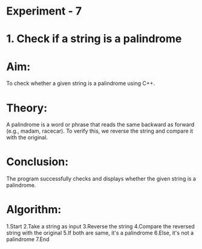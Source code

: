 # Experiment - 7
# 1. Check if a string is a palindrome
# Aim:
To check whether a given string is a palindrome using C++.
# Theory:
A palindrome is a word or phrase that reads the same backward as forward (e.g., madam, racecar). To verify this, we reverse the string and compare it with the original.
# Conclusion:
The program successfully checks and displays whether the given string is a palindrome.
# Algorithm:
1.Start
2.Take a string as input
3.Reverse the string
4.Compare the reversed string with the original
5.If both are same, it's a palindrome
6.Else, it's not a palindrome
7.End
